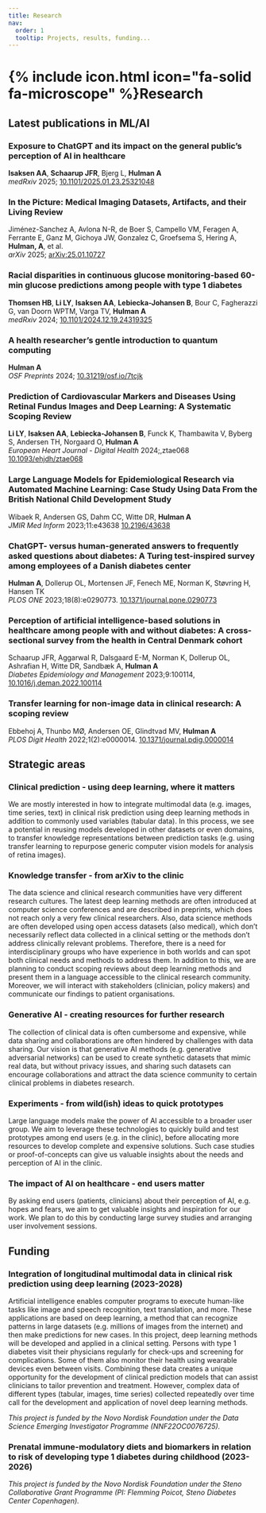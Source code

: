 ```yaml
---
title: Research
nav:
  order: 1
  tooltip: Projects, results, funding...
---
```


# {% include icon.html icon="fa-solid fa-microscope" %}Research
## Latest publications in ML/AI
### Exposure to ChatGPT and its impact on the general public’s perception of AI in healthcare
**Isaksen AA**, **Schaarup JFR**, Bjerg L, **Hulman A**\
*medRxiv* 2025; [10.1101/2025.01.23.25321048](https://doi.org/10.1101/2025.01.23.25321048)
### In the Picture: Medical Imaging Datasets, Artifacts, and their Living Review
Jiménez-Sanchez A, Avlona N-R, de Boer S, Campello VM, Feragen A, Ferrante E, Ganz M, Gichoya JW, Gonzalez C, Groefsema S,
Hering A, **Hulman, A**, et al.\
*arXiv* 2025; [arXiv:25.01.10727](https://doi.org/10.48550/arXiv.2501.10727)
### Racial disparities in continuous glucose monitoring-based 60-min glucose predictions among people with type 1 diabetes
**Thomsen HB**, **Li LY**, **Isaksen AA**, **Lebiecka-Johansen B**, Bour C, Fagherazzi G, van Doorn WPTM, Varga TV, **Hulman A**\
*medRxiv* 2024; [10.1101/2024.12.19.24319325](https://doi.org/10.1101/2024.12.19.24319325)
### A health researcher’s gentle introduction to quantum computing
**Hulman A**\
*OSF Preprints* 2024; [10.31219/osf.io/7tcjk](https://doi.org/10.31219/osf.io/7tcjk)
### Prediction of Cardiovascular Markers and Diseases Using Retinal Fundus Images and Deep Learning: A Systematic Scoping Review
**Li LY**, **Isaksen AA**, **Lebiecka-Johansen B**, Funck K, Thambawita V, Byberg S, Andersen TH, Norgaard O, **Hulman A**\
*European Heart Journal - Digital Health* 2024;,ztae068 [10.1093/ehjdh/ztae068](https://doi.org/10.1093/ehjdh/ztae068)
### Large Language Models for Epidemiological Research via Automated Machine Learning: Case Study Using Data From the British National Child Development Study
Wibaek R, Andersen GS, Dahm CC, Witte DR, **Hulman A**\
*JMIR Med Inform* 2023;11:e43638 [10.2196/43638](https://medinform.jmir.org/2023/1/e43638)
### ChatGPT- versus human-generated answers to frequently asked questions about diabetes: A Turing test-inspired survey among employees of a Danish diabetes center
**Hulman A**, Dollerup OL, Mortensen JF, Fenech ME, Norman K, Støvring H, Hansen TK\
*PLOS ONE* 2023;18(8):e0290773. [10.1371/journal.pone.0290773](https://journals.plos.org/plosone/article?id=10.1371/journal.pone.0290773)
### Perception of artificial intelligence-based solutions in healthcare among people with and without diabetes: A cross-sectional survey from the health in Central Denmark cohort
Schaarup JFR, Aggarwal R, Dalsgaard E-M, Norman K, Dollerup OL, Ashrafian H, Witte DR, Sandbæk A, **Hulman A**\
*Diabetes Epidemiology and Management* 2023;9:100114, [10.1016/j.deman.2022.100114](https://www.sciencedirect.com/science/article/pii/S2666970622000646)
### Transfer learning for non-image data in clinical research: A scoping review
Ebbehoj A, Thunbo MØ, Andersen OE, Glindtvad MV, **Hulman A**\
*PLOS Digit Health* 2022;1(2):e0000014. [10.1371/journal.pdig.0000014](https://journals.plos.org/digitalhealth/article?id=10.1371/journal.pdig.0000014
)
## Strategic areas
### Clinical prediction - using deep learning, where it matters
We are mostly interested in how to integrate multimodal data (e.g. images, time series, text) in clinical risk prediction using deep learning methods in addition to commonly used variables (tabular data). In this process, we see a potential in reusing models developed in other datasets or even domains, to transfer knowledge representations between prediction tasks (e.g. using transfer learning to repurpose generic computer vision models for analysis of retina images).
### Knowledge transfer - from arXiv to the clinic
The data science and clinical research communities have very different research cultures. The latest deep learning methods are often introduced at computer science conferences and are described in preprints, which does not reach only a very few clinical researchers. Also, data science methods are often developed using open access datasets (also medical), which don’t necessarily reflect data collected in a clinical setting or the methods don’t address clinically relevant problems. Therefore, there is a need for interdisciplinary groups who have experience in both worlds and can spot both clinical needs and methods to address them. In addition to this, we are planning to conduct scoping reviews about deep learning methods and present them in a language accessible to the clinical research community. Moreover, we will interact with stakeholders (clinician, policy makers) and communicate our findings to patient organisations.
### Generative AI - creating resources for further research
The collection of clinical data is often cumbersome and expensive, while data sharing and collaborations are often hindered by challenges with data sharing. Our vision is that generative AI methods (e.g. generative adversarial networks) can be used to create synthetic datasets that mimic real data, but without privacy issues, and sharing such datasets can encourage collaborations and attract the data science community to certain clinical problems in diabetes research.
### Experiments - from wild(ish) ideas to quick prototypes
Large language models make the power of AI accessible to a broader user group. We aim to leverage these technologies to quickly build and test prototypes among end users (e.g. in the clinic), before allocating more resources to develop complete and expensive solutions. Such case studies or proof-of-concepts can give us valuable insights about the needs and perception of AI in the clinic.
### The impact of AI on healthcare - end users matter
By asking end users (patients, clinicians) about their perception of AI, e.g. hopes and fears, we aim to get valuable insights and inspiration for our work. We plan to do this by conducting large survey studies and arranging user involvement sessions.
## Funding
### Integration of longitudinal multimodal data in clinical risk prediction using deep learning (2023-2028)
Artificial intelligence enables computer programs to execute human-like tasks like image and speech recognition, text translation, and more. These applications are based on deep learning, a method that can recognize patterns in large datasets (e.g. millions of images from the internet) and then make predictions for new cases. In this project, deep learning methods will be developed and applied in a clinical setting. Persons with type 1 diabetes visit their physicians regularly for check-ups and screening for complications. Some of them also monitor their health using wearable devices even between visits. Combining these data creates a unique opportunity for the development of clinical prediction models that can assist clinicians to tailor prevention and treatment. However, complex data of different types (tabular, images, time series) collected repeatedly over time call for the development and application of novel deep learning methods.

*This project is funded by the Novo Nordisk Foundation under the Data Science Emerging Investigator Programme (NNF22OC0076725).*
### Prenatal immune-modulatory diets and biomarkers in relation to risk of developing type 1 diabetes during childhood (2023-2026)
*This project is funded by the Novo Nordisk Foundation under the Steno Collaborative Grant Programme (PI: Flemming Poicot, Steno Diabetes Center Copenhagen).*
